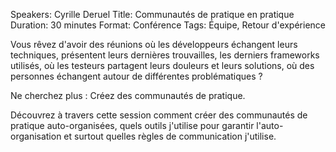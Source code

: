 Speakers: Cyrille Deruel
Title: Communautés de pratique en pratique
Duration: 30 minutes
Format: Conférence
Tags: Équipe, Retour d'expérience

Vous rêvez d'avoir des réunions où les développeurs échangent leurs techniques, présentent leurs dernières trouvailles,  les derniers frameworks utilisés, où les testeurs partagent leurs douleurs et leurs solutions, où des personnes échangent autour de différentes problématiques ? 

Ne cherchez plus : Créez des communautés de pratique.

Découvrez à travers cette session comment créer des communautés de pratique auto-organisées, quels outils j'utilise pour garantir l'auto-organisation et surtout quelles règles de communication j'utilise.
